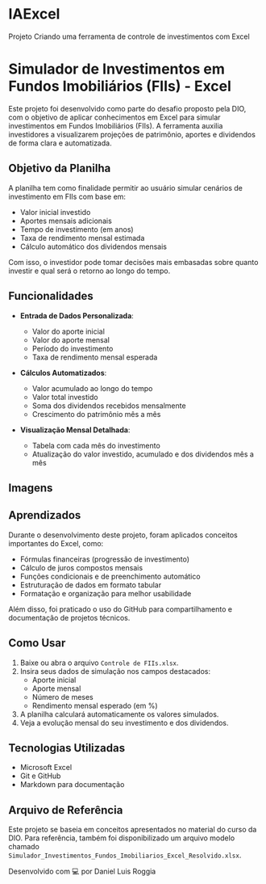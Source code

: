 # IAExcel
Projeto Criando uma ferramenta de controle de investimentos com Excel
# Simulador de Investimentos em Fundos Imobiliários (FIIs) - Excel

Este projeto foi desenvolvido como parte do desafio proposto pela DIO, com o objetivo de aplicar conhecimentos em Excel para simular investimentos em Fundos Imobiliários (FIIs). A ferramenta auxilia investidores a visualizarem projeções de patrimônio, aportes e dividendos de forma clara e automatizada.

##  Objetivo da Planilha

A planilha tem como finalidade permitir ao usuário simular cenários de investimento em FIIs com base em:
- Valor inicial investido
- Aportes mensais adicionais
- Tempo de investimento (em anos)
- Taxa de rendimento mensal estimada
- Cálculo automático dos dividendos mensais

Com isso, o investidor pode tomar decisões mais embasadas sobre quanto investir e qual será o retorno ao longo do tempo.

##  Funcionalidades

- **Entrada de Dados Personalizada**:
  - Valor do aporte inicial
  - Valor do aporte mensal
  - Período do investimento
  - Taxa de rendimento mensal esperada

- **Cálculos Automatizados**:
  - Valor acumulado ao longo do tempo
  - Valor total investido
  - Soma dos dividendos recebidos mensalmente
  - Crescimento do patrimônio mês a mês

- **Visualização Mensal Detalhada**:
  - Tabela com cada mês do investimento
  - Atualização do valor investido, acumulado e dos dividendos mês a mês

## Imagens





##  Aprendizados

Durante o desenvolvimento deste projeto, foram aplicados conceitos importantes do Excel, como:
- Fórmulas financeiras (progressão de investimento)
- Cálculo de juros compostos mensais
- Funções condicionais e de preenchimento automático
- Estruturação de dados em formato tabular
- Formatação e organização para melhor usabilidade

Além disso, foi praticado o uso do GitHub para compartilhamento e documentação de projetos técnicos.

##  Como Usar

1. Baixe ou abra o arquivo `Controle de FIIs.xlsx`.
2. Insira seus dados de simulação nos campos destacados:
   - Aporte inicial
   - Aporte mensal
   - Número de meses
   - Rendimento mensal esperado (em %)
3. A planilha calculará automaticamente os valores simulados.
4. Veja a evolução mensal do seu investimento e dos dividendos.

##  Tecnologias Utilizadas

- Microsoft Excel
- Git e GitHub
- Markdown para documentação

##  Arquivo de Referência

Este projeto se baseia em conceitos apresentados no material do curso da DIO. Para referência, também foi disponibilizado um arquivo modelo chamado `Simulador_Investimentos_Fundos_Imobiliarios_Excel_Resolvido.xlsx`.



Desenvolvido com 💻 por Daniel Luis Roggia

